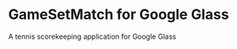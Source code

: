 GameSetMatch for Google Glass
=============================

A tennis scorekeeping application for Google Glass
